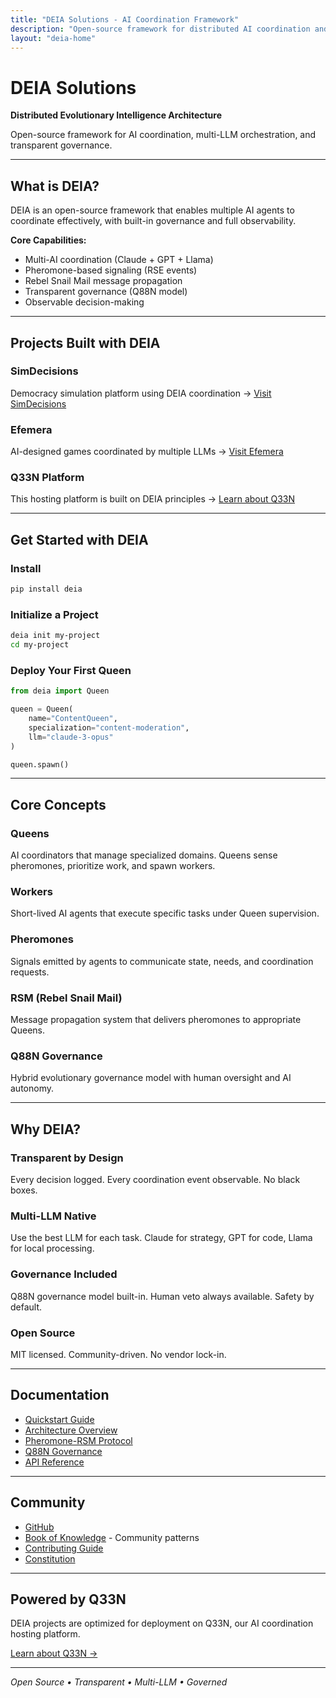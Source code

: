 ```yaml
---
title: "DEIA Solutions - AI Coordination Framework"
description: "Open-source framework for distributed AI coordination and governance"
layout: "deia-home"
---
```


# DEIA Solutions

**Distributed Evolutionary Intelligence Architecture**

Open-source framework for AI coordination, multi-LLM orchestration, and transparent governance.

---

## What is DEIA?

DEIA is an open-source framework that enables multiple AI agents to coordinate effectively, with built-in governance and full observability.

**Core Capabilities:**
- Multi-AI coordination (Claude + GPT + Llama)
- Pheromone-based signaling (RSE events)
- Rebel Snail Mail message propagation
- Transparent governance (Q88N model)
- Observable decision-making

---

## Projects Built with DEIA

### SimDecisions
Democracy simulation platform using DEIA coordination
→ [Visit SimDecisions](/simdecisions/)

### Efemera
AI-designed games coordinated by multiple LLMs
→ [Visit Efemera](/efemera/)

### Q33N Platform
This hosting platform is built on DEIA principles
→ [Learn about Q33N](/)

---

## Get Started with DEIA

### Install
```bash
pip install deia
```

### Initialize a Project
```bash
deia init my-project
cd my-project
```

### Deploy Your First Queen
```python
from deia import Queen

queen = Queen(
    name="ContentQueen",
    specialization="content-moderation",
    llm="claude-3-opus"
)

queen.spawn()
```

---

## Core Concepts

### Queens
AI coordinators that manage specialized domains. Queens sense pheromones, prioritize work, and spawn workers.

### Workers
Short-lived AI agents that execute specific tasks under Queen supervision.

### Pheromones
Signals emitted by agents to communicate state, needs, and coordination requests.

### RSM (Rebel Snail Mail)
Message propagation system that delivers pheromones to appropriate Queens.

### Q88N Governance
Hybrid evolutionary governance model with human oversight and AI autonomy.

---

## Why DEIA?

### Transparent by Design
Every decision logged. Every coordination event observable. No black boxes.

### Multi-LLM Native
Use the best LLM for each task. Claude for strategy, GPT for code, Llama for local processing.

### Governance Included
Q88N governance model built-in. Human veto always available. Safety by default.

### Open Source
MIT licensed. Community-driven. No vendor lock-in.

---

## Documentation

- [Quickstart Guide](/deia/docs/quickstart/)
- [Architecture Overview](/deia/docs/architecture/)
- [Pheromone-RSM Protocol](/deia/docs/protocols/pheromone-rsm/)
- [Q88N Governance](/deia/docs/governance/)
- [API Reference](/deia/docs/api/)

---

## Community

- [GitHub](https://github.com/deiasolutions/deia)
- [Book of Knowledge](/deia/bok/) - Community patterns
- [Contributing Guide](/deia/contributing/)
- [Constitution](/deia/governance/constitution/)

---

## Powered by Q33N

DEIA projects are optimized for deployment on Q33N, our AI coordination hosting platform.

[Learn about Q33N →](/)

---

*Open Source • Transparent • Multi-LLM • Governed*
